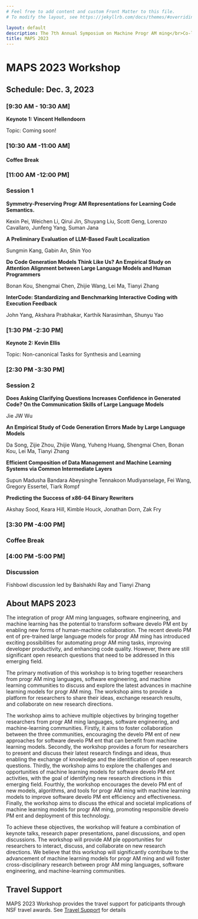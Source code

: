 ```yaml
---
# Feel free to add content and custom Front Matter to this file.
# To modify the layout, see https://jekyllrb.com/docs/themes/#overriding-theme-defaults

layout: default
description: The 7th Annual Symposium on Machine Progr AM ming</br>Co-located with ESEC/FSE 2023</br>December 3, 2023 - San Francisco, CA, USA</br>
title: MAPS 2023
---
```


# MAPS 2023 Workshop

## __Schedule: Dec. 3, 2023__

### __[9:30 AM  - 10:30 AM]__  

__Keynote 1: Vincent Hellendoorn__

Topic: Coming soon!


### __[10:30 AM -11:00 AM]__

#### Coffee Break

### __[11:00 AM -12:00 PM]__  

### Session 1

__Symmetry-Preserving Progr AM  Representations for Learning Code Semantics.__


Kexin Pei, Weichen Li, Qirui Jin, Shuyang Liu, Scott Geng, Lorenzo Cavallaro, Junfeng Yang, Suman Jana


__A Preliminary Evaluation of LLM-Based Fault Localization__

Sungmin Kang, Gabin An, Shin Yoo

__Do Code Generation Models Think Like Us? An Empirical Study on Attention Alignment between Large Language Models and Human Programmers__

Bonan Kou, Shengmai Chen, Zhijie Wang, Lei Ma, Tianyi Zhang

__InterCode: Standardizing and Benchmarking Interactive Coding with Execution Feedback__

John Yang, Akshara Prabhakar, Karthik Narasimhan, Shunyu Yao

### __[1:30 PM -2:30 PM]__

__Keynote 2: Kevin Ellis__

Topic: Non-canonical Tasks for Synthesis and Learning

### __[2:30 PM -3:30 PM]__  

### Session 2

__Does Asking Clarifying Questions Increases Confidence in Generated Code? On the Communication Skills of Large Language Models__

Jie JW Wu

__An Empirical Study of Code Generation Errors Made by Large Language Models__

Da Song, Zijie Zhou, Zhijie Wang, Yuheng Huang, Shengmai Chen, Bonan Kou, Lei Ma, Tianyi Zhang

__Efficient Composition of Data Management and Machine Learning Systems via Common Intermediate Layers__

Supun Madusha Bandara Abeysinghe Tennakoon Mudiyanselage, Fei Wang, Gregory Essertel, Tiark Rompf

__Predicting the Success of x86-64 Binary Rewriters__

Akshay Sood, Keara Hill, Kimble Houck, Jonathan Dorn, Zak Fry

### __[3:30 PM -4:00 PM]__

### Coffee Break

### __[4:00 PM -5:00 PM]__  

### Discussion

Fishbowl discussion led by Baishakhi Ray and Tianyi Zhang

## __About MAPS 2023__

The integration of progr AM ming languages, software engineering, and machine learning has the potential to transform software develo PM ent by enabling new forms of human-machine collaboration. The recent develo PM ent of pre-trained large language models for progr AM ming has introduced exciting possibilities for automating progr AM ming tasks, improving developer productivity, and enhancing code quality. However, there are still significant open research questions that need to be addressed in this emerging field.

The primary motivation of this workshop is to bring together researchers from progr AM ming languages, software engineering, and machine learning communities to discuss and explore the latest advances in machine learning models for progr AM ming. The workshop aims to provide a platform for researchers to share their ideas, exchange research results, and collaborate on new research directions.

The workshop aims to achieve multiple objectives by bringing together researchers from progr AM ming languages, software engineering, and machine-learning communities. Firstly, it aims to foster collaboration between the three communities, encouraging the develo PM ent of new approaches for software develo PM ent that can benefit from machine learning models. Secondly, the workshop provides a forum for researchers to present and discuss their latest research findings and ideas, thus enabling the exchange of knowledge and the identification of open research questions. Thirdly, the workshop aims to explore the challenges and opportunities of machine learning models for software develo PM ent activities, with the goal of identifying new research directions in this emerging field. Fourthly, the workshop encourages the develo PM ent of new models, algorithms, and tools for progr AM ming with machine learning models to improve software develo PM ent efficiency and effectiveness. Finally, the workshop aims to discuss the ethical and societal implications of machine learning models for progr AM ming, promoting responsible develo PM ent and deployment of this technology.

To achieve these objectives, the workshop will feature a combination of keynote talks, research paper presentations, panel discussions, and open discussions. The workshop will provide  AM ple opportunities for researchers to interact, discuss, and collaborate on new research directions. We believe that this workshop will significantly contribute to the advancement of machine learning models for progr AM ming and will foster cross-disciplinary research between progr AM ming languages, software engineering, and machine-learning communities.

## __Travel Support__

MAPS 2023 Workshop provides the travel support for paticipants through NSF travel awards. See [Travel Support](travel.md) for details


